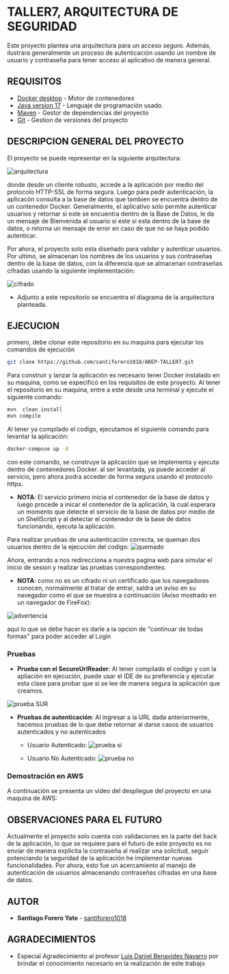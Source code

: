 # TALLER7, ARQUITECTURA DE SEGURIDAD

Este proyecto plantea una arquitectura para un acceso seguro. Además, ilustrara generalmente un proceso de autenticación usando un nombre de usuario y contraseña para tener acceso al aplicativo de manera general.
## REQUISITOS
* [Docker desktop](https://www.docker.com/products/docker-desktop/) - Motor de contenedores
* [Java version 17](https://www.oracle.com/co/java/technologies/downloads/) - Lenguaje de programación usado.
* [Maven](https://maven.apache.org/download.cgi) - Gestor de dependencias del proyecto
* [Git](https://git-scm.com/downloads) - Gestion de versiones del proyecto 
## DESCRIPCION GENERAL DEL PROYECTO
El proyecto se puede representar en la siguiente arquitectura:

![arquitectura](README-resources/Arquitectura.png)

donde desde un cliente robusto, accede a la aplicación por medio del protocolo HTTP-SSL de forma segura. Luego para pedir autenticación, la aplicacón consulta a la base de datos que tambien se encuentra dentro de un contenedor Docker. Generalmente, el aplicativo solo permite autenticar usuarios y retornar si este se encuentra dentro de la Base de Datos, le da un mensaje de Bienvenida al usuario si este si esta dentro de la base de datos, o retorna un mensaje de error en caso de que no se haya podido autenticar.

Por ahora, el proyecto solo esta diseñado para validar y autenticar usuarios. Por ultimo, se almacenan los nombres de los usuarios y sus contraseñas dentro de la base de datos, con la diferencia que se almacenan contraseñas cifradas usando la siguiente implementación:

![cifrado](README-resources/codigo-cifrado.png)

- Adjunto a este repositorio se encuentra el diagrama de la arquitectura planteada.
## EJECUCION

primero, debe clonar este repositorio en su maquina para ejecutar los comandos de ejecución

```bash
git clone https://github.com/santiforero1018/AREP-TALLER7.git
```

Para construir y lanzar la aplicación es necesario tener Docker instalado en su maquina, como se especificó en los requisitos de este proyecto. Al tener el repositorio en su maquina, entre a este desde una terminal y ejecute el siguiente comando:

```bash
mvn  clean install
mvn compile
```

Al tener ya compilado el codigo, ejecutamos el siguiente comando para levantar la aplicación:

```bash
docker-compose up -d
```
con este comando, se construye la aplicación que se implementa y ejecuta dentro de contenedores Docker. al ser levantada, ya puede acceder al servicio, pero ahora podra acceder de forma segura usando el protocolo https.

- **NOTA**: El servicio primero inicia el contenedor de la base de datos y luego procede a inicar el contenedor de la aplicación, la cual esperara un momento que detecte el servicio de la base de datos por medio de un ShellScript y al detectar el contenedor de la base de datos funcionando, ejecuta la aplicación.

Para realizar pruebas de una autenticación correcta, se queman dos usuarios dentro de la ejecución del codigo:
![quemado](README-resources/codigo-quemando-usuarios.png)

Ahora, entrando a [](https://localhost:57000/) nos redirecciona a nuestra pagina web para simular el inicio de sesion y realizar las pruebas correspondientes. 

- **NOTA**: como no es un cifrado ni un certificado que los navegadores conocen, normalmente al tratar de entrar, saldra un aviso en su navegador como el que se muestra a continuación (Aviso mostrado en un navegador de FireFox):

![advertencia](README-resources/warning.png)

aqui lo que se debe hacer es darle a la opcion de "continuar de todas formas" para poder acceder al Login

### Pruebas 

- **Prueba con el SecureUrlReader**: Al tener compilado el codigo y con la apliación en ejecución, puede usar el IDE de su preferencia y ejecutar esta clase para probar que si se lee de manera segura la aplicación que creamos.

![prueba SUR](README-resources/prueba-Secure.png)

- **Pruebas de autenticación**: Al ingresar a la URL dada anteriormente, hacemos pruebas de lo que debe retornar al darse casos de usuarios autenticados y no autenticados

    * Usuario Autenticado: 
    ![prueba si](README-resources/prueba-autenticadoOk.png)

    * Usuario  No Autenticado:
    ![prueba no](README-resources/prueba-pagina-confallo.png)

### Demostración en AWS

A continuación se presenta un video del despliegue del proyecto en una maquina de AWS:



## OBSERVACIONES PARA EL FUTURO
Actualmente el proyecto solo cuenta con validaciones en la parte del back de la aplicación, lo que se requiere para el futuro de este proyecto es no enviar de manera explicita la contraseña al realizar una solicitud, seguir potenciando la seguridad de la aplicación he implementar nuevas funcionalidades. Por ahora, esto fue un acercamiento al manejo de autenticación de usuarios almacenando contraseñas cifradas en una base de datos.
## AUTOR
* **Santiago Forero Yate** - [santiforero1018](https://github.com/santiforero1018)

## AGRADECIMIENTOS
* Especial Agradecimiento al profesor [Luis Daniel Benavides Navarro](https://ldbn.is.escuelaing.edu.co/) por brindar el conocimiento necesario en la realización de este trabajo
